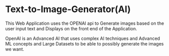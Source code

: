 # Text-to-Image-Generator(AI)
This Web Application uses the OPENAI api to Generate images based on the user input text and Displays on the front end of the Application.

OpenAI is an Advanced AI that uses complex AI techniques and Advanced ML concepts and Large Datasets to be able to possibly generate the images we want.
